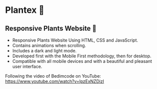 # Plantex 🎍 
## Responsive Plants Website 🎍

- Responsive Plants Website Using HTML, CSS and JavaScript.
- Contains animations when scrolling.
- Includes a dark and light mode.
- Developed first with the Mobile First methodology, then for desktop.
- Compatible with all mobile devices and with a beautiful and pleasant user interface.

Following the video of Bedimcode on YouTube:
https://www.youtube.com/watch?v=lpzExNZDizI
